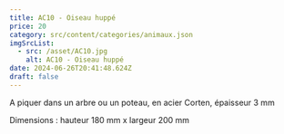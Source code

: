 ```yaml
---
title: AC10 - Oiseau huppé
price: 20
category: src/content/categories/animaux.json
imgSrcList:
  - src: /asset/AC10.jpg
    alt: AC10 - Oiseau huppé
date: 2024-06-26T20:41:48.624Z
draft: false
---
```


A piquer dans un arbre ou un poteau, en acier Corten, épaisseur 3 mm

Dimensions : hauteur 180 mm x largeur 200 mm
